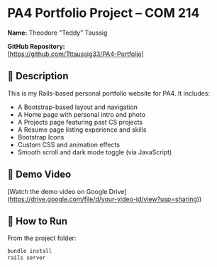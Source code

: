 # PA4 Portfolio Project – COM 214

**Name:** Theodore "Teddy" Taussig

**GitHub Repository:**  
[https://github.com/Tttaussig33/PA4-Portfolio]

## 📄 Description

This is my Rails-based personal portfolio website for PA4. It includes:

- A Bootstrap-based layout and navigation
- A Home page with personal intro and photo
- A Projects page featuring past CS projects
- A Resume page listing experience and skills
- Bootstrap Icons
- Custom CSS and animation effects
- Smooth scroll and dark mode toggle (via JavaScript)

## 🎥 Demo Video

[Watch the demo video on Google Drive] (https://drive.google.com/file/d/your-video-id/view?usp=sharing))

## 🚀 How to Run

From the project folder:

```bash
bundle install
rails server
